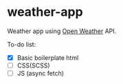 # weather-app
Weather app using [Open Weather](https://openweathermap.org/) API.

To-do list:
- [x] Basic boilerplate html
- [ ] CSS(SCSS)
- [ ] JS (async fetch)
